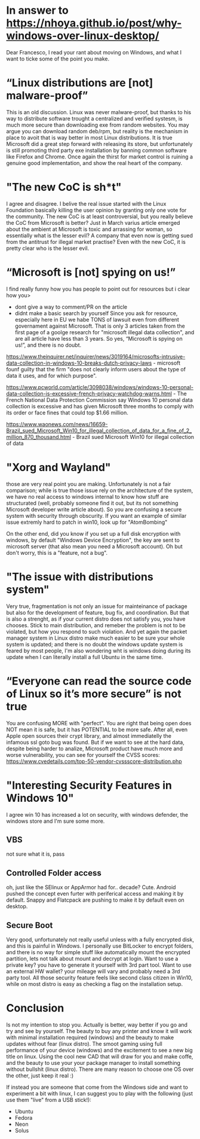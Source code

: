 # In answer to https://nhoya.github.io/post/why-windows-over-linux-desktop/

Dear Francesco,
I read your rant about moving on Windows, and what I want to ticke some of the point you make.

# “Linux distributions are [not] malware-proof”

This is an old discussion.
Linux was never malware-proof, but thanks to his way to distribute software trought a centralized and verified systesm, is much more secure than downloading exe from random websites.
You may argue you can download random deb/rpm, but reality is the mechanism in place to avoit that is way better in most Linux distributions.
It is true Microsoft did a great step forward with releasing its store, but unfortunately is still promoting third party exe installation by banning common software like Firefox and Chrome.
Once again the thirst for market control is ruining a genuine good implementation, and show the real heart of the company.

# "The new CoC is sh*t"

I agree and disagree.
I belive the real issue started with the Linux Foundation basically killing the user opinion by granting only one vote for the community.
The new CoC is at least controversial, but you really believe the CoC from Microsoft is better? Just in March varius article emerged about the ambient at Microsoft is toxic and arrassing for woman, so essentially what is the lesser evil? A company that even now is getting sued from the antitrust for illegal market practise?
Even with the new CoC, it is pretty clear who is the lesser evil.

# “Microsoft is [not] spying on us!”

I find really funny how you has people to point out for resources but i clear how you>
- dont give a way to comment/PR on the article
- didnt make a basic search by yourself
Since you ask for resource, especially here in EU we habe TONS of lawsuit even from different governament against Microsoft.
That is only 3 articles taken from the first page of a goolge research for "microsoft illegal data collection", and are all article have less than 3 years.
So yes, “Microsoft is spying on us!”, and there is no doubt.

https://www.theinquirer.net/inquirer/news/3019164/microsofts-intrusive-data-collection-in-windows-10-breaks-dutch-privacy-laws - microsoft founf guilty that the firm "does not clearly inform users about the type of data it uses, and for which purpose".

https://www.pcworld.com/article/3098038/windows/windows-10-personal-data-collection-is-excessive-french-privacy-watchdog-warns.html - The French National Data Protection Commission say Windows 10 personal data collection is excessive and has given Microsoft three months to comply with its order or face fines that could top $1.66 million.

https://www.waonews.com/news/16659-Brazil_sued_Microsoft_Win10_for_illegal_collection_of_data_for_a_fine_of_2_million_870_thousand.html - Brazil sued Microsoft Win10 for illegal collection of data

# "Xorg and Wayland"

those are very real point you are making.
Unfortunately is not a fair comparison; while is true those issue rely on the architecture of the system, we have no real access to windows internal to know how stuff are structurated (well, probably someone find it out, but its not something Microsoft developer write article about).
So you are confusing a secure system with security through obscurity. If you want an example of similar issue extremly hard to patch in win10, look up for "AtomBombing"

On the other end, did you know if you set up a full disk encryption with windows, by default "Windows Device Encryption", the key are sent to microsoft server (that also mean you need a Microsoft account). Oh but don't worry, this is a "feature, not a bug".

# "The issue with distributions system"

Very true, fragmentation is not only an issue for mainteinance of package but also for the development of feature, bug fix, and coordination.
But that is also a strenght, as if your current distro does not satisfy you, you have chooses.
Stick to main distribution, and remeber the problem is not to be violated, but how you respond to such violation.
And yet again the packet manager system in Linux distro make much easier to be sure your whole system is updated; and there is no doubt the windows update system is feared by most people, I'm also wondering wht is windows doing during its update when I can literally install a full Ubuntu in the same time.

# “Everyone can read the source code of Linux so it’s more secure” is not true

You are confusing MORE with "perfect".
You are right that being open does NOT mean it is safe, but it has POTENTIAL to be more safe.
After all, even Apple open sources their crypt library, and almost immediatelly the infamous ssl goto bug was found.
But if we want to see at the hard data, despite being harder to analize, Microsoft product have much more and worse vulnerability, you can see for yourself the CVSS scores: https://www.cvedetails.com/top-50-vendor-cvssscore-distribution.php

# "Interesting Security Features in Windows 10"

I agree win 10 has increased a lot on security, with windows defender, the windows store and I'm sure some more.

## VBS

not sure what it is, pass

## Controlled Folder access

oh, just like the SElinux or AppArmor had for.. decade? Cute.
Android pushed the concept even furter with periferical access and making it by default.
Snappy and Flatcpack are pushing to make it by default even on desktop.

## Secure Boot

Very good, unfortunately not really useful unless with a fully encrypted disk, and this is painful in Windows.
I personally use BitLocker to encrypt folders, and there is no way for simple stuff like automatically mount the encrypted partition, lets not talk about mount and decrypt at login.
Want to use a private key? you have to generate it yourself with 3rd part tool.
Want to use an external HW wallet? your mileage will vary and probably need a 3rd party tool.
All those security feature feels like second class citizen in Win10, while on most distro is easy as checking a flag on the installation setup.


# Conclusion

Is not my intention to stop you.
Actually is better, way better if you go and try and see by yourself.
The beauty to buy any printer and know it will work with minimal installation required (windows) and the beauty to make updates without fear (linux distro).
The smoot gaming using full performance of your device (windows) and the excitement to see a new big title on linux.
Using the cool new CAD that will draw for you and make coffe, and the beauty to use your your package manager to install something without bullshit (linux distro).
There are many reason to choose one OS over the other, just keep it real :)

If instead you are someone that come from the Windows side and want to experiment a bit with linux, I can suggest you to play with the following (just use them "live" from a USB stick!):
- Ubuntu
- Fedora
- Neon
- Solus
